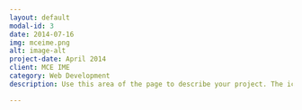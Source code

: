 ```yaml
---
layout: default
modal-id: 3
date: 2014-07-16
img: mceime.png
alt: image-alt
project-date: April 2014
client: MCE IME
category: Web Development
description: Use this area of the page to describe your project. The icon above is part of a free icon set by <a href="https://sellfy.com/p/8Q9P/jV3VZ/">Flat Icons</a>. On their website, you can download their free set with 16 icons, or you can purchase the entire set with 146 icons for only $12!

---
```

